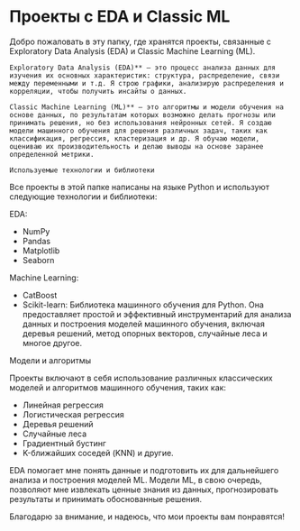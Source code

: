 # Проекты с EDA и Classic ML

Добро пожаловать в эту папку, где хранятся проекты, связанные с Exploratory Data Analysis (EDA) и Classic Machine Learning (ML).

    Exploratory Data Analysis (EDA)** — это процесс анализа данных для изучения их основных характеристик: структура, распределение, связи между переменными и т.д. Я строю графики, анализирую распределения и корреляции, чтобы получить инсайты о данных.

    Classic Machine Learning (ML)** — это алгоритмы и модели обучения на основе данных, по результатам которых возможно делать прогнозы или принимать решения, но без использования нейронных сетей. Я создаю модели машинного обучения для решения различных задач, таких как классификация, регрессия, кластеризация и др. Я обучаю модели, оцениваю их производительность и делаю выводы на основе заранее определенной метрики.

    Используемые технологии и библиотеки

Все проекты в этой папке написаны на языке Python и используют следующие технологии и библиотеки:

EDA:
- NumPy
- Pandas
- Matplotlib
- Seaborn

Machine Learning:
- CatBoost
- Scikit-learn: Библиотека машинного обучения для Python. Она предоставляет простой и эффективный инструментарий для анализа данных и построения моделей машинного обучения, включая деревья решений, метод опорных векторов, случайные леса и многое другое.

Модели и алгоритмы

Проекты включают в себя использование различных классических моделей и алгоритмов машинного обучения, таких как:

- Линейная регрессия
- Логистическая регрессия
- Деревья решений
- Случайные леса
- Градиентный бустинг
- K-ближайших соседей (KNN) и другие.

EDA помогает мне понять данные и подготовить их для дальнейшего анализа и построения моделей ML. Модели ML, в свою очередь, позволяют мне извлекать ценные знания из данных, прогнозировать результаты и принимать обоснованные решения.

Благодарю за внимание, и надеюсь, что мои проекты вам понравятся!
